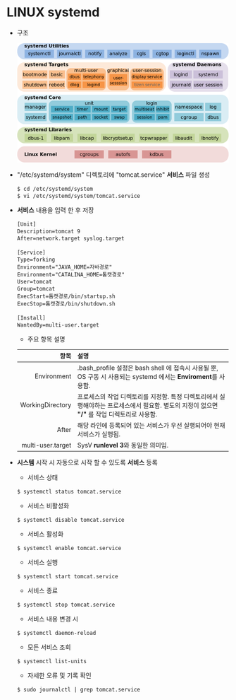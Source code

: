 LINUX systemd
=====

   - 구조
      
      <img title="systemd" src="./images/systemd-components.png" alt="systemd" width="800px">

   - "/etc/systemd/system" 디렉토리에 "tomcat.service" **서비스** 파일 생성

      ```
      $ cd /etc/systemd/system
      $ vi /etc/systemd/system/tomcat.service
      ```

   - **서비스** 내용을 입력 한 후 저장

      ```
      [Unit]
      Description=tomcat 9
      After=network.target syslog.target
      
      [Service]
      Type=forking
      Environment="JAVA_HOME=자바경로"
      Environment="CATALINA_HOME=톰캣경로"
      User=tomcat
      Group=tomcat
      ExecStart=톰캣경로/bin/startup.sh
      ExecStop=톰캣경로/bin/shutdown.sh
      
      [Install]
      WantedBy=multi-user.target
      ```

      - 주요 항목 설명
      
      | 항목 | 설명 |
      | ---: | :--- |
      | Environment | .bash_profile 설정은 bash shell 에 접속시 사용될 뿐, OS 구동 시 사용되는 systemd 에서는 **Enviroment**를 사용함.
      | WorkingDirectory | 프로세스의 작업 디렉토리를 지정함. 특정 디렉토리에서 실행해야하는 프로세스에서 필요함. 별도의 지정이 없으면 **"/"** 를 작업 디렉토리로 사용함.
      | After | 해당 라인에 등록되어 있는 서비스가 우선 실행되어야 현재 서비스가 실행됨. |
      | multi-user.target | SysV **runlevel 3**와 동일한 의미임. |

   - **시스템** 시작 시 자동으로 시작 할 수 있도록 **서비스** 등록

      - 서비스 상태

      ```
      $ systemctl status tomcat.service
      ```

      - 서비스 비활성화

      ```
      $ systemctl disable tomcat.service
      ```

      - 서비스 활성화

      ```
      $ systemctl enable tomcat.service
      ```

      - 서비스 실행

      ```
      $ systemctl start tomcat.service
      ```

      - 서비스 종료

      ```
      $ systemctl stop tomcat.service
      ```

      - 서비스 내용 변경 시

      ```
      $ systemctl daemon-reload
      ```

      - 모든 서비스 조회

      ```
      $ systemctl list-units
      ```

      - 자세한 오류 및 기록 확인

      ```
      $ sudo journalctl | grep tomcat.service
      ```
